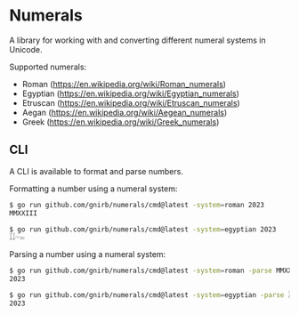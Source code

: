 # Numerals

A library for working with and converting different numeral systems in Unicode.

Supported numerals:
* Roman (https://en.wikipedia.org/wiki/Roman_numerals)
* Egyptian (https://en.wikipedia.org/wiki/Egyptian_numerals)
* Etruscan (https://en.wikipedia.org/wiki/Etruscan_numerals)
* Aegan (https://en.wikipedia.org/wiki/Aegean_numerals)
* Greek (https://en.wikipedia.org/wiki/Greek_numerals)

## CLI

A CLI is available to format and parse numbers.

Formatting a number using a numeral system:
```bash
$ go run github.com/gnirb/numerals/cmd@latest -system=roman 2023
MMXXIII

$ go run github.com/gnirb/numerals/cmd@latest -system=egyptian 2023
𓆼𓆼𓎆𓎆𓏤𓏤𓏤
```

Parsing a number using a numeral system:
```bash
$ go run github.com/gnirb/numerals/cmd@latest -system=roman -parse MMXXIII
2023

$ go run github.com/gnirb/numerals/cmd@latest -system=egyptian -parse 𓆼𓆼𓎆𓎆𓏤𓏤𓏤
2023
```